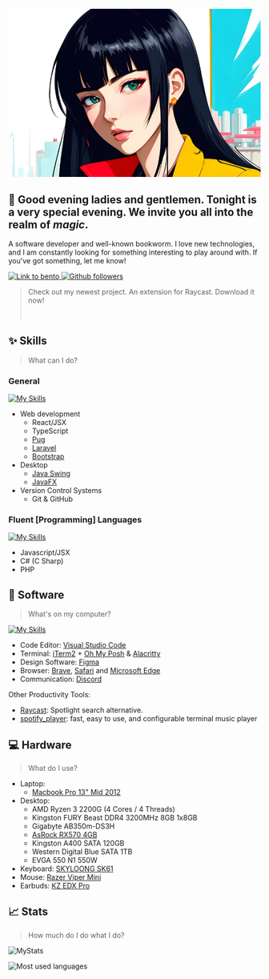 <p align="center">
  <img src="1317447.webp" alt="Picture of a black hair girl with a skyline background"/>
</p>

## 👋 Good evening ladies and gentlemen. Tonight is a very special evening. We invite you all into the realm of *magic*.

A software developer and well-known bookworm. I love new technologies, and I am constantly looking for something interesting to play around with. If you've got something, let me know!

<p>
  <a href="https://bento.me/xconnect)">
    <img src="https://img.shields.io/static/v1.svg?style=for-the-badge&label=Bento&message=xconnect&labelColor=1e1e2e&color=f2cdcd" alt="Link to bento"/>
  </a>
  <a href="https://github.com/MrOlivo?tab=followers">
    <img src="https://img.shields.io/github/followers/MrOlivo?style=for-the-badge&logo=github&logoColor=D9E0EE&labelColor=1e1e2e&color=cba6f7" alt="Github followers"/>
  </a>
</p>

> Check out my newest project. An extension for Raycast. Download it now!
>
> <a title="Install manga-calendar Raycast Extension" href="https://www.raycast.com/mrolivo/manga-calendar"><img src="https://www.raycast.com/mrolivo/manga-calendar/install_button@2x.png?v=1.1" height="64" style="height: 64px;" alt=""></a>

## ✨ Skills

> What can I do?

### General

[![My Skills](https://skillicons.dev/icons?i=js,html,css,bootstrap,nodejs,react,ts,pug,laravel,java,git,github)](https://skillicons.dev)

- Web development
  - React/JSX
  - TypeScript
  - [Pug](https://pugjs.org/api/getting-started.html)
  - [Laravel](https://laravel.com/)
  - [Bootstrap](https://getbootstrap.com/)
- Desktop
  - [Java Swing](https://docs.oracle.com/javase/tutorial/uiswing/start/index.html)
  - [JavaFX](https://docs.oracle.com/javase/8/javafx/get-started-tutorial/jfx-overview.htm#JFXST784)
- Version Control Systems
  - Git & GitHub

### Fluent [Programming] Languages

[![My Skills](https://skillicons.dev/icons?i=js,cs,php)](https://skillicons.dev)

- Javascript/JSX
- C# (C Sharp)
- PHP

## 👾 Software
> What's on my computer?

[![My Skills](https://skillicons.dev/icons?i=vscode,figma,discord)](https://skillicons.dev)

- Code Editor: [Visual Studio Code](https://code.visualstudio.com/)
- Terminal: [iTerm2](https://iterm2.com/) + [Oh My Posh](https://ohmyposh.dev/) & [Alacritty](http://alacritty.org/)
- Design Software: [Figma](https://figma.com)
- Browser: [Brave](https://brave.com/), [Safari](https://www.apple.com/safari/) and [Microsoft Edge](https://www.microsoft.com/en-us/edge)
- Communication: [Discord](https://discord.com/)

Other Productivity Tools:

- [Raycast](https://www.raycast.com/): Spotlight search alternative.
- [spotify_player](https://github.com/aome510/spotify-player): fast, easy to use, and configurable terminal music player

## 💻 Hardware

> What do I use?

 - Laptop:
    - [Macbook Pro 13" Mid 2012](https://support.apple.com/kb/sp649?locale=en_US)
 - Desktop:
    - AMD Ryzen 3 2200G (4 Cores / 4 Threads)
    - Kingston FURY Beast DDR4 3200MHz 8GB 1x8GB
    - Gigabyte AB350m-DS3H
    - [AsRock RX570 4GB](https://pg.asrock.com/Graphics-Card/AMD/Phantom%20Gaming%20D%20Radeon%20RX570%204G/)
    - Kingston A400 SATA 120GB
    - Western Digital Blue SATA 1TB
    - EVGA 550 N1 550W
- Keyboard: [SKYLOONG SK61](https://epomaker.com/products/epomaker-sk61)
- Mouse: [Razer Viper Mini](https://www.razer.com/gaming-mice/razer-viper-mini)
- Earbuds: [KZ EDX Pro](https://kz-audio.com/kz-edx-pro.html)

## 📈 Stats
> How much do I do what I do?

![MyStats](https://github-profile-summary-cards.vercel.app/api/cards/profile-details?username=MrOlivo)

![Most used languages](https://github-readme-stats.vercel.app/api/top-langs?username=mrolivo&show_icons=true&locale=en&layout=compact)

